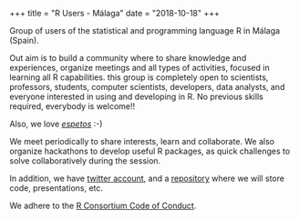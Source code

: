 +++
title = "R Users - Málaga"
date = "2018-10-18"
+++

Group of users of the statistical and programming language R in Málaga (Spain). 

Out aim is to build a community where to share knowledge and experiences, organize meetings and all types of activities, focused in learning all R capabilities. this group is completely open to scientists, professors, students, computer scientists, developers, data analysts, and everyone interested in using and developing in R. No previous skills required, everybody is welcome!!

Also, we love [_espetos_](https://commons.wikimedia.org/wiki/Category:Espeto) :-)

We meet periodically to share interests, learn and collaborate. We also organize hackathons to develop useful R packages, as quick challenges to solve collaboratively during the session.

In addition, we have [twitter account](https://twitter.com/_RMlg), and a  [repository](https://github.com/orgs/RMalagaGroup) where we will store code, presentations, etc.

We adhere to the [R Consortium Code of Conduct](https://wiki.r-consortium.org/view/R_Consortium_and_the_R_Community_Code_of_Conduct).

